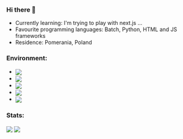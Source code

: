 ### Hi there 👋



- Currently learning: I'm trying to play with next.js ...
- Favourite programming languages: Batch, Python, HTML and JS frameworks
- Residence: Pomerania, Poland

### Environment:
 - <img align="center" src="https://img.shields.io/badge/Manjaro-1.nd OS-2ea44f?style=for-the-badge&logo=manjaro" />
 - <img align="center" src="https://img.shields.io/badge/Windows_11-2nd._OS-2ea44f?style=for-the-badge&logo=windows11" />
 - <img align="center" src="https://img.shields.io/badge/JetBrains-IDE'S-2ea44f?style=for-the-badge&logo=jetbrains" />
 - <img align="center" src="https://img.shields.io/badge/Discord-Communication-2ea44f?style=for-the-badge&logo=discord" />
 - <img align="center" src="https://img.shields.io/badge/iOS-Mobile_OS-2ea44f?style=for-the-badge&logo=apple" />
 
### Stats:
<img align="center" src="https://github-readme-stats.vercel.app/api?username=000rosiu&count_private=true&show_icons=true&layout=compact" />
<img align="center" src="https://github-readme-stats.vercel.app/api/top-langs/?username=000rosiu&count_private=true&langs_count=7&hide=html&exclude_repo=alarmclock-esp,aosp-calculator,sway,ESP8266_RTOS_SDK,DefinitelyTyped,laboratory,dotfiles&layout=compact" />
